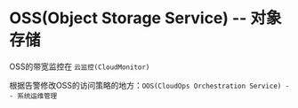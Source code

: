 # OSS(Object Storage Service) -- 对象存储

OSS的带宽监控在 `云监控(CloudMonitor)`

根据告警修改OSS的访问策略的地方：`OOS(CloudOps Orchestration Service) -- 系统运维管理`


